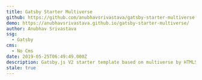 ```yaml
---
title: Gatsby Starter Multiverse
github: https://github.com/anubhavsrivastava/gatsby-starter-multiverse
demo: https://anubhavsrivastava.github.io/gatsby-starter-multiverse/
author: Anubhav Srivastava
ssg:
  - Gatsby
cms:
  - No Cms
date: 2019-05-25T06:49:49.000Z
description: Gatsby.js V2 starter template based on multiverse by HTML5 UP
stale: true
---
```

